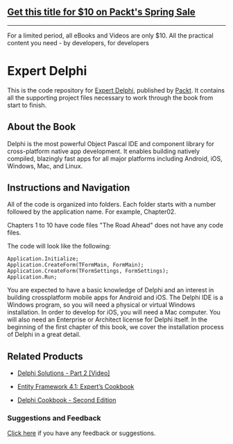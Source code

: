 ## [Get this title for $10 on Packt's Spring Sale](https://www.packt.com/B05667?utm_source=github&utm_medium=packt-github-repo&utm_campaign=spring_10_dollar_2022)
-----
For a limited period, all eBooks and Videos are only $10. All the practical content you need \- by developers, for developers

# Expert Delphi
This is the code repository for [Expert Delphi](https://www.packtpub.com/application-development/expert-delphi?utm_source=github&utm_medium=repository&utm_campaign=9781786460165), published by [Packt](https://www.packtpub.com/?utm_source=github). It contains all the supporting project files necessary to work through the book from start to finish.
## About the Book
Delphi is the most powerful Object Pascal IDE and component library for cross-platform native app development. It enables building natively compiled, blazingly fast apps for all major platforms including Android, iOS, Windows, Mac, and Linux.


## Instructions and Navigation
All of the code is organized into folders. Each folder starts with a number followed by the application name. For example, Chapter02.

Chapters 1 to 10 have code files
"The Road Ahead" does not have any code files.

The code will look like the following:
```
Application.Initialize;
Application.CreateForm(TFormMain, FormMain);
Application.CreateForm(TFormSettings, FormSettings);
Application.Run;
```

You are expected to have a basic knowledge of Delphi and an interest in building crossplatform mobile apps for Android and iOS. 
The Delphi IDE is a Windows program, so you will need a physical or virtual Windows installation. In order to develop for iOS, you will need a Mac computer. You will also need an Enterprise or Architect license for Delphi itself. In the beginning of the first chapter of this book, we cover the installation process of Delphi in a great detail.

## Related Products
* [Delphi Solutions - Part 2 [Video]](https://www.packtpub.com/application-development/delphi-solutions-part-2-video?utm_source=github&utm_medium=repository&utm_campaign=9781788299206)

* [Entity Framework 4.1: Expert’s Cookbook](https://www.packtpub.com/application-development/entity-framework-41-expert’s-cookbook?utm_source=github&utm_medium=repository&utm_campaign=9781849684460)

* [Delphi Cookbook - Second Edition](https://www.packtpub.com/application-development/delphi-cookbook-second-edition?utm_source=github&utm_medium=repository&utm_campaign=9781785287428)

### Suggestions and Feedback
[Click here](https://docs.google.com/forms/d/e/1FAIpQLSe5qwunkGf6PUvzPirPDtuy1Du5Rlzew23UBp2S-P3wB-GcwQ/viewform) if you have any feedback or suggestions.
